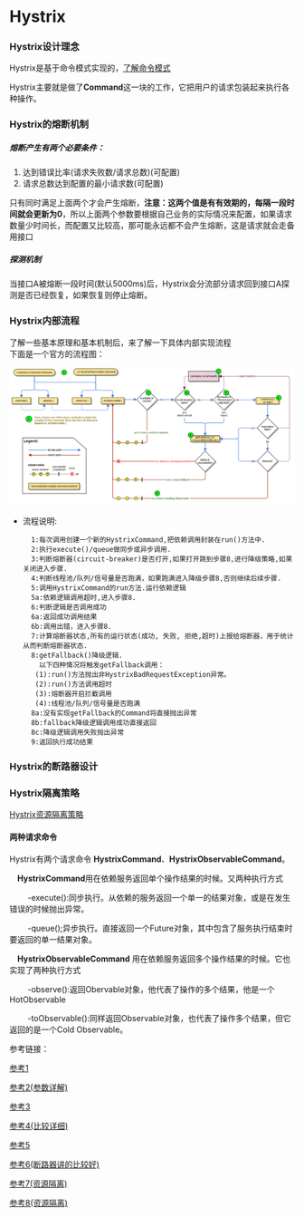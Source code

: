 # Hystrix

### Hystrix设计理念

Hystrix是基于命令模式实现的，[了解命令模式](https://github.com/shanyao19940801/BookeNote/blob/master/ReadingNotes/DaHuaSheJiMoShi/src/main/java/com/yao/chapter23_Command/Command.md)

Hystrix主要就是做了**Command**这一块的工作，它把用户的请求包装起来执行各种操作。

### Hystrix的熔断机制

##### 熔断产生有两个必要条件：<br>


1. 达到错误比率(请求失败数/请求总数)(可配置)
2.  请求总数达到配置的最小请求数(可配置)

只有同时满足上面两个才会产生熔断，**注意：这两个值是有有效期的，每隔一段时间就会更新为0**，所以上面两个参数要根据自己业务的实际情况来配置，如果请求数量少时间长，而配置又比较高，那可能永远都不会产生熔断，这是请求就会走备用接口

##### 探测机制

当接口A被熔断一段时间(默认5000ms)后，Hystrix会分流部分请求回到接口A探测是否已经恢复，如果恢复则停止熔断。


### Hystrix内部流程

了解一些基本原理和基本机制后，来了解一下具体内部实现流程<br>
下面是一个官方的流程图：

![流程图官方](https://github.com/shanyao19940801/BookeNote/blob/master/Hystrix/files/hystrix-command-flow-chart.png)
	
* 流程说明:
	
		1:每次调用创建一个新的HystrixCommand,把依赖调用封装在run()方法中.
		2:执行execute()/queue做同步或异步调用.
		3:判断熔断器(circuit-breaker)是否打开,如果打开跳到步骤8,进行降级策略,如果关闭进入步骤.
		4:判断线程池/队列/信号量是否跑满，如果跑满进入降级步骤8,否则继续后续步骤.
		5:调用HystrixCommand的run方法.运行依赖逻辑
		5a:依赖逻辑调用超时,进入步骤8.
		6:判断逻辑是否调用成功
		6a:返回成功调用结果
		6b:调用出错，进入步骤8.
		7:计算熔断器状态,所有的运行状态(成功, 失败, 拒绝,超时)上报给熔断器，用于统计从而判断熔断器状态.
		8:getFallback()降级逻辑.
		  以下四种情况将触发getFallback调用：
		 (1):run()方法抛出非HystrixBadRequestException异常。
		 (2):run()方法调用超时
		 (3):熔断器开启拦截调用
		 (4):线程池/队列/信号量是否跑满
		8a:没有实现getFallback的Command将直接抛出异常
		8b:fallback降级逻辑调用成功直接返回
		8c:降级逻辑调用失败抛出异常
		9:返回执行成功结果

### Hystrix的断路器设计

### Hystrix隔离策略

[Hystrix资源隔离策略](https://github.com/shanyao19940801/BookeNote/blob/master/Hystrix/files/%E8%B5%84%E6%BA%90%E9%9A%94%E7%A6%BB.md)

#### 两种请求命令

Hystrix有两个请求命令 **HystrixCommand**、**HystrixObservableCommand**。

　**HystrixCommand**用在依赖服务返回单个操作结果的时候。又两种执行方式

　　  -execute():同步执行。从依赖的服务返回一个单一的结果对象，或是在发生错误的时候抛出异常。

　　  -queue();异步执行。直接返回一个Future对象，其中包含了服务执行结束时要返回的单一结果对象。


　**HystrixObservableCommand** 用在依赖服务返回多个操作结果的时候。它也实现了两种执行方式

　　  -observe():返回Obervable对象，他代表了操作的多个结果，他是一个HotObservable

　　  -toObservable():同样返回Observable对象，也代表了操作多个结果，但它返回的是一个Cold Observable。



参考链接：

[参考1](https://www.jianshu.com/p/138f92aa83dc)

[参考2(参数详解)](https://blog.csdn.net/harris135/article/details/77879148?locationNum=3&fps=1)

[参考3](https://blog.csdn.net/hry2015/article/details/78554846)

[参考4(比较详细)](https://blog.csdn.net/zjcsuct/article/details/78198632)

[参考5](http://hwood.lofter.com/post/1cc7fbdc_e8c5c96)

[参考6(断路器讲的比较好)](https://blog.csdn.net/manzhizhen/article/details/80296655)

[参考7(资源隔离)](https://blog.csdn.net/xuxian6823091/article/details/81546235)

[参考8(资源隔离)](https://blog.csdn.net/liuchuanhong1/article/details/73718794)



